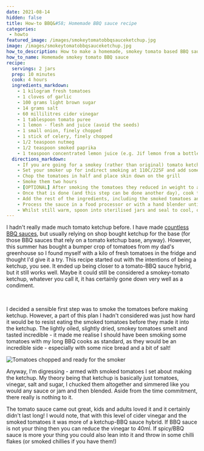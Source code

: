 ```yaml
---
date: 2021-08-14
hidden: false
title: How-to BBQ&#58; Homemade BBQ sauce recipe
categories:
 - howto
featured_image: /images/smokeytomatobbqsauceketchup.jpg
image: /images/smokeytomatobbqsauceketchup.jpg
how_to_description: How to make a homemade, smokey tomato based BBQ sauce
how_to_name: Homemade smokey tomato BBQ sauce
recipe:
  servings: 2 jars
  prep: 10 minutes
  cook: 4 hours
  ingredients_markdown:
    - 1 kilogram fresh tomatoes
    - 1 cloves of garlic
    - 100 grams light brown sugar
    - 14 grams salt
    - 60 millilitres cider vinegar
    - 1 tablespoon tomato puree
    - 1 lemon - flesh and juice (avoid the seeds)
    - 1 small onion, finely chopped
    - 1 stick of celery, finely chopped
    - 1/2 teaspoon nutmeg
    - 1/2 teaspoon smoked paprika
    - 1 teaspoon concentrated lemon juice (e.g. Jif lemon from a bottle)
  directions_markdown:
    - If you are going for a smokey (rather than original) tomato ketchup, the first step is to smoke the tomatoes
    - Set your smoker up for indirect smoking at 110C/225F and add some wood.
    - Chop the tomatoes in half and place skin down on the grill
    - Smoke them two hours
    - [OPTIONAL] After smoking the tomatoes they reduced in weight to about 600 grams - if you aren't planning on smoking them, I'd still recommend roasting the tomatoes a little - this will reduce the liquid content and bring out some more of the natural sweetness. If not smoking, chop the tomatoes in half, lay on a baking tray (or two) and drizzle with a little olive oil and season with salt and cook in an oven at 160 degrees for about an hour.
    - Once that is done (and this step can be done another day), cook the onion and celery in a little olive oil until softened and fragrant
    - Add the rest of the ingredients, including the smoked tomatoes and simmer on a low heat for 2-3 hours until it has reduced to a good consistency.
    - Process the sauce in a food processor or with a hand blender until smooth and no tomato skins are left visible
    - Whilst still warm, spoon into sterilised jars and seal to cool, once cooled a bit they can be kept in cool/dark cupboards just like jam/chutneys, keep refrigerated once opened.
---
```


I hadn't really made much tomato ketchup before. I have made <a href="https://www.robbishfood.com/recipes/howto/2015/06/24/simple-bbq-sauce/" target="_blank">countless</a> <a href="https://www.robbishfood.com/recipes/howto/2015/11/15/southern-comfort-bbq-sauce-recipe/" target="_blank">BBQ sauces</a>, but usually relying on shop bought ketchup for the base (for those BBQ sauces that rely on a tomato ketchup base, anyway). However, this summer has bought a bumper crop of tomatoes from my dad's greenhouse so I found myself with a kilo of fresh tomatoes in the fridge and thought I'd give it a try. This recipe started out with the intentions of being a ketchup, you see. It ended up being closer to a tomato-BBQ sauce hybrid, but it still works well. Maybe it could still be considered a smokey-tomato ketchup, whatever you call it, it has certainly gone down very well as a condiment.

<br>

I decided a sensible first step was to smoke the tomatoes before making ketchup. However, a part of this plan I hadn't considered was just how hard it would be to resist eating the smoked tomatoes before they made it into the ketchup. The lightly oiled, slightly dried, smokey tomatoes smelt and tasted incredible - it made me realise I should have been smoking some tomatoes with my long BBQ cooks as standard, as they would be an incredible side - especially with some nice bread and a bit of salt!

![Tomatoes chopped and ready for the smoker]({{site/baseurl}}/images/tomatoestosmoke.jpg)

Anyway, I'm digressing - armed with smoked tomatoes I set about making the ketchup. My theory being that ketchup is basically just tomatoes, vinegar, salt and sugar, I chucked them altogether and simmered like you would any sauce or jam and then blended. Aside from the time commitment, there really is nothing to it.

The tomato sauce came out great, kids and adults loved it and it certainly didn't last long! I would note, that with this level of cider vinegar and the smoked tomatoes it was more of a ketchup-BBQ sauce hybrid. If BBQ sauce is not your thing then you can reduce the vinegar to 40ml. If spicy/BBQ sauce is more your thing you could also lean into it and throw in some chilli flakes (or smoked chillies if you have them!)

<br>
<br>
